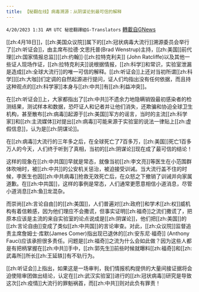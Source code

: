 ```yaml
---
title: 【秘翻在线】病毒溯源：从阴谋论到最可信的解释
---
```

`4/20/2023 1:31 AM UTC 秘密翻譯組G-Translators` [轉載自GNews](https://gnews.org/articles/1240866)

[[zh:4月18日]]，[[zh:美国众议院]]属下的[[zh:冠状病毒大流行]]溯源委员会举行了[[zh:听证会]]，由主席布拉德·文思托普(Brad Wenstrup)主持，[[zh:美国]]前代理[[zh:国家情报总监]][[zh:约翰]]·[[zh:拉特克利夫]] (John Ratcliffe)以及其他一些证人现场作证，[[zh:拉特克利夫]]说根据情报，[[zh:科学]]和常识，实验室泄漏是造成[[zh:全球大流行]]的唯一可信的解释。[[zh:听证会]]上还对当初所谓[[zh:科学]][[zh:大咖]]们定调的自然起源进行提问，证人们均指出没有任何依据，而且持这种观点的[[zh:科学家]]本身与[[zh:中共]]有[[zh:利益冲突]]。

在[[zh:听证会]]上，大家都指出了[[zh:中共]]不遗余力地隐瞒销毁最初感染者的检测结果，测试样本和数据，恐吓证人和记者并让他们消失，还欺骗和协迫全球卫生机构，甚至散布[[zh:病毒]]起源于[[zh:美国]]军方的谣言，当时的主流[[zh:科学家]]和[[zh:主流媒体]]对提出[[zh:病毒]]可能来源于实验室的说法一律贴上[[zh:虚假信息]]，认为是[[zh:阴谋论]]。

在[[zh:病毒]]大流行的三年多之后，在全球死亡了7百多万，[[zh:美国]]死亡1百多万人的今天，人们终于听到了真相，当初的[[zh:阴谋论]]现在成了最可信的结论！

这样的现象在[[zh:中共国]]早就是常态，就像当初[[zh:李文亮]]等医生在小范围群体吹哨时，被[[zh:中共]]的公安机关惩治，被迫接受训诫。当大流行盖不住的时候，李医生也因[[zh:中共病毒]]抢救无效死亡后，在众怒之下撤销了训诫并向家属道歉。在[[zh:中共国]]，这样的事例是常态，人们通常更愿意相信小道消息，尽管小道消息[[zh:鱼]]龙混杂。

而崇尚[[zh:言论自由]]的[[zh:美国]]，人们普遍对[[zh:政府]]和学术[[zh:权]]威机构有着信赖感，因为他们理应不会撒谎，但事实证明[[zh:福奇]]之流们撒谎了，把原本应该是主流的来自实验室的论点说成是[[zh:阴谋论]]，他们把[[zh:美国]]的[[zh:言论自由]]变成了类似[[zh:中共国]]的言论审查。对此，[[zh:众议院]]监督追责主席詹姆士·库默(James Comer)指出现已退休的[[zh:安东尼·福奇]] (Anthony Fauci)应该承担很多责任。问题是[[zh:福奇]]之流为什么会如此做？因为这些人都是有把柄掌握在[[zh:中共]]手中，[[zh:郭先生]]前些时候就曝料[[zh:福奇]]和[[zh:武毒所]]所长[[zh:王延轶]]有不轨行为。

[[zh:听证会]]上指出，如果这是一场审判，我们情报机构提供的大量间接证据将会迫使陪审团做出结论，认定在[[zh:武汉实验室]]进行的[[zh:冠状病毒]]研究是导致这次[[zh:疫情]]大流行的罪魁祸首，而[[zh:中共]]则对此负有罪责！
